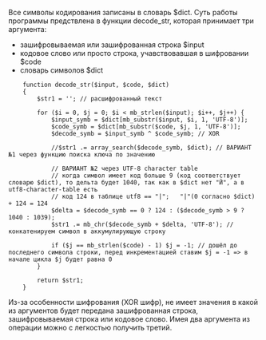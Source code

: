 Все символы кодирования записаны в словарь $dict.
Суть работы программы предствлена в функции decode_str, которая принимает три аргумента:
- зашифровываемая или зашифрованная строка $input 
- кодовое слово или просто строка, учавствовавшая в шифровании $code
- словарь символов $dict

```
    function decode_str($input, $code, $dict)
    {
        $str1 = ''; // расшифрованный текст
    
        for ($i = 0, $j = 0; $i < mb_strlen($input); $i++, $j++) {
            $input_symb = $dict[mb_substr($input, $i, 1, 'UTF-8')];
            $code_symb = $dict[mb_substr($code, $j, 1, 'UTF-8')];
            $decode_symb = $input_symb ^ $code_symb; // XOR
    
            //$str1 .= array_search($decode_symb, $dict); // ВАРИАНТ №1 через функцию поиска ключа по значению
    
            // ВАРИАНТ №2 через UTF-8 character table
            // когда символ имеет код больше 9 (код соответствует словарю $dict), то дельта будет 1040, так как в $dict нет "Й", а в utf8-character-table есть
            // код 124 в таблице utf8 == "|";   "|"(0 согласно $dict) + 124 = 124
            $delta = $decode_symb == 0 ? 124 : ($decode_symb > 9 ? 1040 : 1039);
            $str1 .= mb_chr($decode_symb + $delta, 'UTF-8'); // конкатенируем символ в аккумулирующую строку
    
            if ($j == mb_strlen($code) - 1) $j = -1; // дошёл до последнего символа строки, перед инкрементацией ставим $j = -1 => в начале цикла $j будет равна 0
        }
    
        return $str1;
    }
```

Из-за особенности шифрования (XOR шифр), не имеет значения в какой из аргументов будет передана зашифрованная строка, зашифровываемая строка или кодовое слово.
Имея два аргумента из операции можно с легкостью получить третий.
